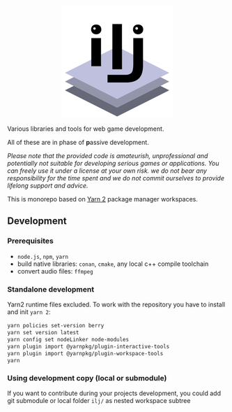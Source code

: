 <p align="center"><img width="256" height="256" src="ilj-logo.png" alt="ilj"></p>

Various libraries and tools for web game development.

All of these are in phase of **p**assive development.

*Please note that the provided code is amateurish, unprofessional and potentially not suitable for developing serious games or applications. You can freely use it under a license at your own risk. we do not bear any responsibility for the time spent and we do not commit ourselves to provide lifelong support and advice.*

This is monorepo based on [Yarn 2](https://yarnpkg.com/) package manager workspaces.

## Development

### Prerequisites

- `node.js`, `npm`, `yarn`
- build native libraries: `conan`, `cmake`, any local c++ compile toolchain
- convert audio files: `ffmpeg`

### Standalone development

Yarn2 runtime files excluded. To work with the repository you have to install and init `yarn 2`:
```shell script
yarn policies set-version berry
yarn set version latest
yarn config set nodeLinker node-modules
yarn plugin import @yarnpkg/plugin-interactive-tools
yarn plugin import @yarnpkg/plugin-workspace-tools
yarn
```

### Using development copy (local or submodule)

If you want to contribute during your projects development, you could add git submodule or local folder `ilj/` as nested workspace subtree